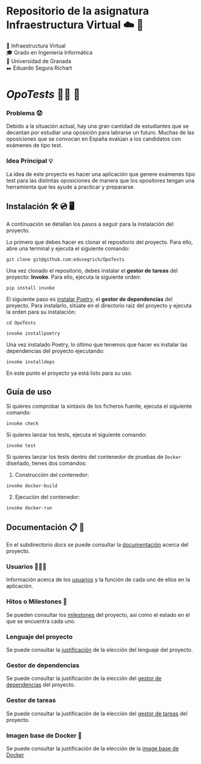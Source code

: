 # Repositorio de la asignatura Infraestructura Virtual ☁️ 📱
📝 Infraestructura Virtual  
🎓 Grado en Ingeniería Informática  
🏫 Universidad de Granada  
✒️ Eduardo Segura Richart  

# *OpoTests* 👨‍🎓 📑
### Problema 😟
Debido a la situación actual, hay una gran cantidad de estudiantes que se decantan por estudiar una oposición para labrarse un futuro. Muchas de las oposiciones que se convocan en España evalúan a los candidatos con exámenes de tipo test.

### Idea Principal 💡
La idea de este proyecto es hacer una aplicación que genere exámenes tipo test para las distintas oposiciones de manera que los opositores tengan una herramienta que les ayude a practicar y prepararse.  


## Instalación 🛠️ 💿 🖥️
A continuación se detallan los pasos a seguir para la instalación del proyecto.  

Lo primero que debes hacer es clonar el repositorio del proyecto. Para ello, abre una terminal y ejecuta el siguiente comando:  
```
git clone git@github.com:edusegrich/OpoTests
```

Una vez clonado el repositorio, debes instalar el **gestor de tareas** del proyecto: **Invoke**. Para ello, ejecuta la siguiente orden:  
```
pip install invoke
```  

El siguiente paso es  [instalar Poetry](https://python-poetry.org/docs/#installation), el **gestor de dependencias** del proyecto. Para instalarlo, sitúate en el directorio raíz del proyecto y ejecuta la orden para su instalación:
```
cd OpoTests
```
```
invoke installpoetry
```
  
Una vez instalado Poetry, lo último que tenemos que hacer es instalar las dependencias del proyecto ejecutando:  
```
invoke installdeps
```

En este punto el proyecto ya está listo para su uso.

## Guía de uso
Si quieres comprobar la sintaxis de los ficheros fuente, ejecuta el siguiente comando:
```
invoke check
```
  
Si quieres lanzar los tests, ejecuta el siguiente comando:
```
invoke test
```
Si quieres lanzar los tests dentro del contenedor de pruebas de `Docker` diseñado, tienes dos comandos:
1. Construcción del contenedor:
  ```
  invoke docker-build
  ```
2. Ejecución del contenedor:
  ```
  invoke docker-run
  ```

## Documentación 📋 📂
En el subdirectorio *docs* se puede consultar la [documentación](/docs) acerca del proyecto.

### Usuarios 🧑‍🤝‍🧑
Información acerca de los [usuarios](docs/tipos_de_usuario.md) y la función de cada uno de ellos en la aplicación.

### Hitos o Milestones 🚩
Se pueden consultar los [milestones](docs/milestones.md) del proyecto, así como el estado en el que se encuentra cada uno.

### Lenguaje del proyecto
Se puede consultar la [justificación](docs/justificacion_eleccion_lenguaje.md) de la elección del lenguaje del proyecto.

### Gestor de dependencias
Se puede consultar la justificación de la elección del [gestor de dependencias](docs/justificacion_gestor_dependencias.md) del proyecto.

### Gestor de tareas
Se puede consultar la justificación de la elección del [gestor de tareas](docs/justificacion_gestor_tareas.md) del proyecto.

### Imagen base de Docker :dvd:
Se puede consultar la justificación de la elección de la [image base de Docker](docs/justificacion_imagen_docker.md)
